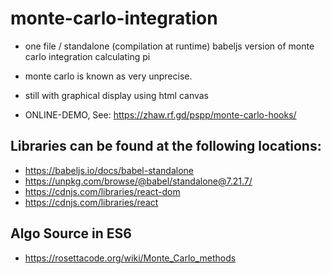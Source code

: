 # monte-carlo-integration

- one file / standalone (compilation at runtime) babeljs version of monte carlo integration calculating pi
- monte carlo is known as very unprecise.
- still with graphical display using html canvas

- ONLINE-DEMO, See: https://zhaw.rf.gd/pspp/monte-carlo-hooks/

## Libraries can be found at the following locations:

- https://babeljs.io/docs/babel-standalone
- https://unpkg.com/browse/@babel/standalone@7.21.7/
- https://cdnjs.com/libraries/react-dom
- https://cdnjs.com/libraries/react

## Algo Source in ES6

- https://rosettacode.org/wiki/Monte_Carlo_methods